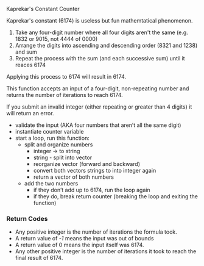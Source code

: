 Kaprekar's Constant Counter

Kaprekar's constant (6174) is useless but fun mathemtatical phenomenon.

1. Take any four-digit number where all four digits aren't the same (e.g. 1832 or 9015, not 4444 of 0000)
2. Arrange the digits into ascending and descending order (8321 and 1238) and sum
3. Repeat the process with the sum (and each successive sum) until it reaces 6174

Applying this process to 6174 will result in 6174.

This function accepts an input of a four-digit, non-repeating number and returns the number of iterations to reach 6174.

If you submit an invalid integer (either repeating or greater than 4 digits) it will return an error.

- validate the input (AKA four numbers that aren’t all the same digit)
- instantiate counter variable
- start a loop, run this function:
  - split and organize numbers
    - integer -> to string
    - string - split into vector
    - reorganize vector (forward and backward)
    - convert both vectors strings to into integer again
    - return a vector of both numbers
  - add the two numbers
    - if they don’t add up to 6174, run the loop again
    - if they do, break return counter (breaking the loop and exiting the function)

### Return Codes

- Any positive integer is the number of iterations the formula took.
- A return value of _-1_ means the input was out of bounds
- A return value of 0 means the input itself was 6174.
- Any other positive integer is the number of iterations it took to reach the final result of 6174.
